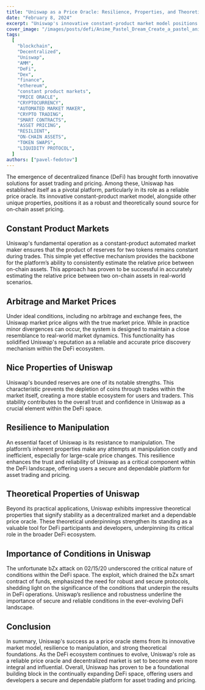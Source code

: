 ```yaml
---
title: "Uniswap as a Price Oracle: Resilience, Properties, and Theoretical Soundness"
date: "February 8, 2024"
excerpt: "Uniswap's innovative constant-product market model positions it as a robust and reliable source for on-chain asset pricing."
cover_image: "/images/posts/defi/Anime_Pastel_Dream_Create_a_pastel_animestyle_unicorn_in_a_Uni_0.webp"
tags:
  [
    "blockchain",
    "Decentralized",
    "Uniswap",
    "AMM",
    "DeFi",
    "Dex",
    "finance",
    "ethereum",
    "constant product markets",
    "PRICE ORACLE",
    "CRYPTOCURRENCY",
    "AUTOMATED MARKET MAKER",
    "CRYPTO TRADING",
    "SMART CONTRACTS",
    "ASSET PRICING",
    "RESILIENT",
    "ON-CHAIN ASSETS",
    "TOKEN SWAPS",
    "LIQUIDITY PROTOCOL",
  ]
authors: ["pavel-fedotov"]
---
```


The emergence of decentralized finance (DeFi) has brought forth innovative solutions for asset trading and pricing. Among these, Uniswap has established itself as a pivotal platform, particularly in its role as a reliable price oracle. Its innovative constant-product market model, alongside other unique properties, positions it as a robust and theoretically sound source for on-chain asset pricing.

## Constant Product Markets

Uniswap's fundamental operation as a constant-product automated market maker ensures that the product of reserves for two tokens remains constant during trades. This simple yet effective mechanism provides the backbone for the platform’s ability to consistently estimate the relative price between on-chain assets. This approach has proven to be successful in accurately estimating the relative price between two on-chain assets in real-world scenarios.

## Arbitrage and Market Prices

Under ideal conditions, including no arbitrage and exchange fees, the Uniswap market price aligns with the true market price. While in practice minor divergences can occur, the system is designed to maintain a close resemblance to real-world market dynamics. This functionality has solidified Uniswap's reputation as a reliable and accurate price discovery mechanism within the DeFi ecosystem.

## Nice Properties of Uniswap

Uniswap's bounded reserves are one of its notable strengths. This characteristic prevents the depletion of coins through trades within the market itself, creating a more stable ecosystem for users and traders. This stability contributes to the overall trust and confidence in Uniswap as a crucial element within the DeFi space.

## Resilience to Manipulation

An essential facet of Uniswap is its resistance to manipulation. The platform’s inherent properties make any attempts at manipulation costly and inefficient, especially for large-scale price changes. This resilience enhances the trust and reliability of Uniswap as a critical component within the DeFi landscape, offering users a secure and dependable platform for asset trading and pricing.

## Theoretical Properties of Uniswap

Beyond its practical applications, Uniswap exhibits impressive theoretical properties that signify stability as a decentralized market and a dependable price oracle. These theoretical underpinnings strengthen its standing as a valuable tool for DeFi participants and developers, underpinning its critical role in the broader DeFi ecosystem.

## Importance of Conditions in Uniswap

The unfortunate bZx attack on 02/15/20 underscored the critical nature of conditions within the DeFi space. The exploit, which drained the bZx smart contract of funds, emphasized the need for robust and secure protocols, shedding light on the significance of the conditions that underpin the results in DeFi operations. Uniswap’s resilience and robustness underline the importance of secure and reliable conditions in the ever-evolving DeFi landscape.

## Conclusion

In summary, Uniswap's success as a price oracle stems from its innovative market model, resilience to manipulation, and strong theoretical foundations. As the DeFi ecosystem continues to evolve, Uniswap's role as a reliable price oracle and decentralized market is set to become even more integral and influential. Overall, Uniswap has proven to be a foundational building block in the continually expanding DeFi space, offering users and developers a secure and dependable platform for asset trading and pricing.
